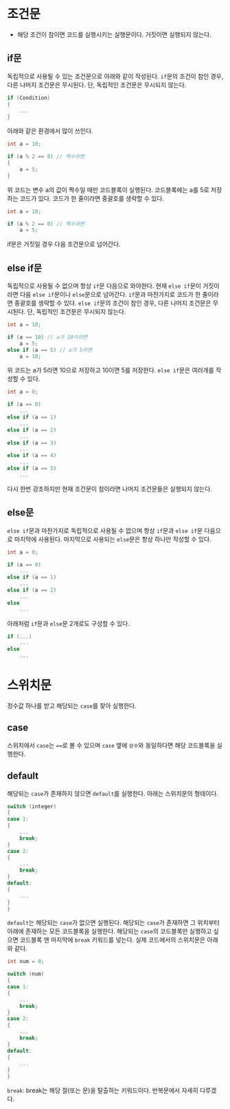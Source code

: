 # 조건문
- 해당 조건이 참이면 코드를 실행시키는 실행문이다. 거짓이면 실행되지 않는다.

## if문
독립적으로 사용될 수 있는 조건문으로 아래와 같이 작성된다.
`if`문의 조건이 참인 경우, 다른 나머지 조건문은 무시된다. 단, 독립적인 조건문은 무시되지 않는다.

```cpp
if (Condition)
{
    ...
}
```

아래와 같은 환경에서 많이 쓰인다.

```cpp
int a = 10;

if (a % 2 == 0) // 짝수라면
{
    a = 5;
}
```

위 코드는 변수 a의 값이 짝수일 때만 코드블록이 실행된다.
코드블록에는 a를 5로 저장하는 코드가 있다.
코드가 한 줄이라면 중괄호를 생략할 수 있다.

```cpp
int a = 10;

if (a % 2 == 0) // 짝수라면
    a = 5;
```

if문은 거짓일 경우 다음 조건문으로 넘어간다.
## else if문
독립적으로 사용될 수 없으며 항상 `if`문 다음으로 와야한다.
현재 `else if`문이 거짓이라면 다음 `else if`문이나 `else`문으로 넘어간다.
`if`문과 마찬가지로 코드가 한 줄이라면 중괄호를 생략할 수 있다.
`else if`문의 조건이 참인 경우, 다른 나머지 조건문은 무시된다. 단, 독립적인 조건문은 무시되지 않는다.

```cpp
int a = 10;

if (a == 10) // a가 10이라면
    a = 5;
else if (a == 5) // a가 5라면
    a = 10;
```

위 코드는 a가 5라면 10으로 저장하고 10이면 5를 저장한다.
`else if`문은 여러개를 작성할 수 있다.

```cpp
int a = 0;

if (a == 0)
    ...
else if (a == 1)
    ...
else if (a == 2)
    ...
else if (a == 3)
    ...
else if (a == 4)
    ...
else if (a == 5)
    ...
```

다시 한번 강조하지만 현재 조건문이 참이라면 나머지 조건문들은 실행되지 않는다.
## else문
`else if`문과 마찬가지로 독립적으로 사용될 수 없으며 항상 `if`문과 `else if`문 다음으로 마지막에 사용된다.
마지막으로 사용되는 `else`문은 항상 하나만 작성할 수 있다.

```cpp
int a = 0;

if (a == 0)
    ...
else if (a == 1)
    ...
else if (a == 2)
    ...
else
    ...
```

아래처럼 `if`문과 `else`문 2개로도 구성할 수 있다.

```cpp
if (...)
    ...
else
    ...
```
# 스위치문
정수값 하나를 받고 해당되는 `case`를 찾아 실행한다.
## case
스위치에서 `case`는 ```==```로 볼 수 있으며 `case` 옆에 `상수`와 동일하다면 해당 코드블록을 실행한다.
## default
해당되는 `case`가 존재하지 않으면 `default`를 실행한다.
아래는 스위치문의 형태이다.

```cpp
switch (integer)
{
case 1:
{
    ...
    break;
}
case 2:
{
    ...
    break;
}
default:
{
    ...
}
}
```

`default`는 해당되는 `case`가 없으면 실행된다.
해당되는 `case`가 존재하면 그 위치부터 아래에 존재하는 모든 코드블록을 실행한다.
해당되는 `case`의 코드블록만 실행하고 싶으면 코드블록 맨 마지막에 `break` 키워드를 넣는다.
실제 코드에서의 스위치문은 아래와 같다.

```cpp
int num = 0;

switch (num)
{
case 1:
{
    ...
    break;
}
case 2:
{
    ...
    break;
}
default:
{
    ...
}
}
```

`break`: break는 해당 절(또는 문)을 탈출하는 키워드이다. 반복문에서 자세히 다루겠다.